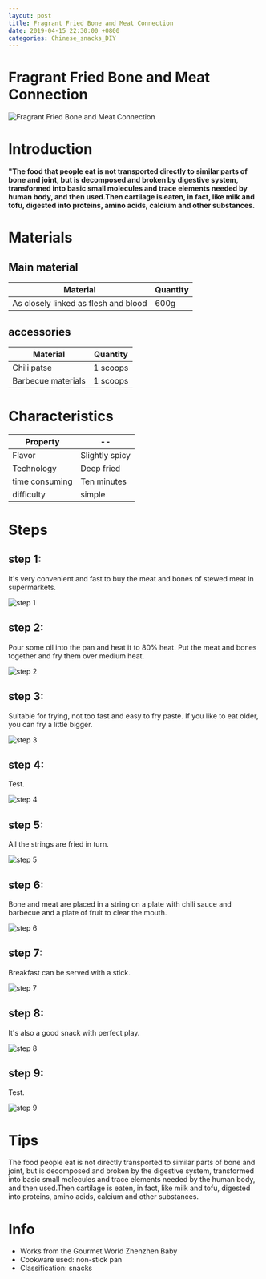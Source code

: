 ```yaml
---
layout: post
title: Fragrant Fried Bone and Meat Connection 
date: 2019-04-15 22:30:00 +0800
categories: Chinese_snacks_DIY
---
```


# Fragrant Fried Bone and Meat Connection 

![Fragrant Fried Bone and Meat Connection ]({{site.baseurl}}/img/419640/419640.jpg)

# Introduction

**"The food that people eat is not transported directly to similar parts of bone and joint, but is decomposed and broken by digestive system, transformed into basic small molecules and trace elements needed by human body, and then used.Then cartilage is eaten, in fact, like milk and tofu, digested into proteins, amino acids, calcium and other substances.**

# Materials


## Main material

Material|Quantity
--|--
As closely linked as flesh and blood|600g

## accessories

Material|Quantity
--|--
Chili patse|1 scoops
Barbecue materials|1 scoops

# Characteristics

Property|--
--|--
Flavor|Slightly spicy
Technology|Deep fried
time consuming|Ten minutes
difficulty|simple

# Steps

## step 1:

It's very convenient and fast to buy the meat and bones of stewed meat in supermarkets.

![step 1]({{site.baseurl}}/img/419640/1.jpg)

## step 2:

Pour some oil into the pan and heat it to 80% heat. Put the meat and bones together and fry them over medium heat.

![step 2]({{site.baseurl}}/img/419640/2.jpg)

## step 3:

Suitable for frying, not too fast and easy to fry paste. If you like to eat older, you can fry a little bigger.

![step 3]({{site.baseurl}}/img/419640/3.jpg)

## step 4:

Test.

![step 4]({{site.baseurl}}/img/419640/4.jpg)

## step 5:

All the strings are fried in turn.

![step 5]({{site.baseurl}}/img/419640/5.jpg)

## step 6:

Bone and meat are placed in a string on a plate with chili sauce and barbecue and a plate of fruit to clear the mouth.

![step 6]({{site.baseurl}}/img/419640/6.jpg)

## step 7:

Breakfast can be served with a stick.

![step 7]({{site.baseurl}}/img/419640/7.jpg)

## step 8:

It's also a good snack with perfect play.

![step 8]({{site.baseurl}}/img/419640/8.jpg)

## step 9:

Test.

![step 9]({{site.baseurl}}/img/419640/9.jpg)

# Tips

The food people eat is not directly transported to similar parts of bone and joint, but is decomposed and broken by the digestive system, transformed into basic small molecules and trace elements needed by the human body, and then used.Then cartilage is eaten, in fact, like milk and tofu, digested into proteins, amino acids, calcium and other substances.

# Info

- Works from the Gourmet World Zhenzhen Baby
- Cookware used: non-stick pan
- Classification: snacks